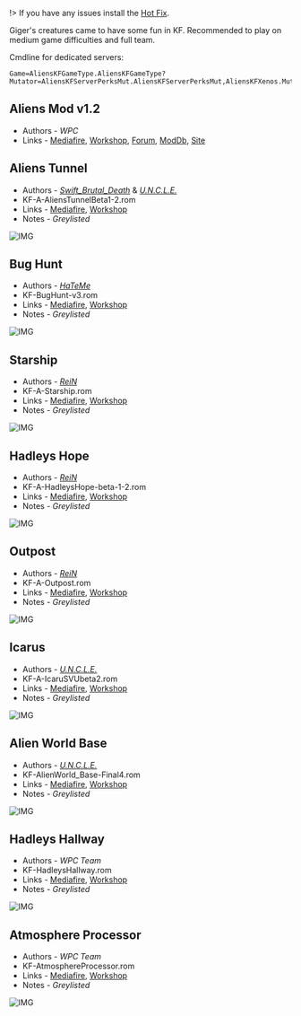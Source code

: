 [Hot Fix]: <https://www.mediafire.com/file/et7dwjasj46xaec/AliensHotFix.zip/file> 'FIX ME!'

!> If you have any issues install the [Hot Fix].

Giger's creatures came to have some fun in KF. Recommended to play on medium game difficulties and full team.

Cmdline for dedicated servers:

```clike
Game=AliensKFGameType.AliensKFGameType?Mutator=AliensKFServerPerksMut.AliensKFServerPerksMut,AliensKFXenos.MutAliensPath,AliensKFExtra.AKFDetailMut
```

## Aliens Mod v1.2

* Authors - *WPC*
* Links - [Mediafire](<https://www.mediafire.com/file/oofcx160f84xis7/AliensV1.2.zip/file>), [Workshop](<https://steamcommunity.com/workshop/filedetails/?id=111934166>), [Forum](<https://forums.tripwireinteractive.com/index.php?threads/mod-aliens-killingfloor.83344/>), [ModDb](<https://www.moddb.com/mods/aliens-killing-floor>), [Site](<http://www.mostimpressive.nl/AKF/>)

## Aliens Tunnel

* Authors - [*Swift_Brutal_Death*](Docs/../_links.md#Swift_Brutal_Death) & [*U.N.C.L.E.*](Docs/../_links.md#U.N.C.L.E.)
* KF-A-AliensTunnelBeta1-2.rom
* Links - [Mediafire](<https://www.mediafire.com/file/ytu24duslo1p83s/KF-A-AliensTunnelBeta1-2.zip/file>), [Workshop](<https://steamcommunity.com/sharedfiles/filedetails/?id=111959360>)
* Notes - *Greylisted*

![IMG](./_images/a_AliensTunnel.jpeg ':size=300')

## Bug Hunt

* Authors - [*HaTeMe*](Docs/../_links.md#HaTeMe)
* KF-BugHunt-v3.rom
* Links - [Mediafire](<https://www.mediafire.com/file/t4d6j06jde4x893/KF-BugHunt-v3.zip/file>), [Workshop](<https://steamcommunity.com/sharedfiles/filedetails/?id=126283862>)
* Notes - *Greylisted*

![IMG](./_images/a_BugHunt.jpeg ':size=300')

## Starship

* Authors - [*ReiN*](Docs/../_links.md#ReiN)
* KF-A-Starship.rom
* Links - [Mediafire](<https://www.mediafire.com/file/2aq6gi579m2pvd9/KF-A-Starship.zip/file>), [Workshop](<https://steamcommunity.com/sharedfiles/filedetails/?id=143952091>)
* Notes - *Greylisted*

![IMG](./_images/a_Starship.jpeg ':size=300')

## Hadleys Hope

* Authors - [*ReiN*](Docs/../_links.md#ReiN)
* KF-A-HadleysHope-beta-1-2.rom
* Links - [Mediafire](<https://www.mediafire.com/file/ofeq45605tpp5qh/KF-A-HadleysHope-beta-1-2.zip/file>), [Workshop](<https://steamcommunity.com/sharedfiles/filedetails/?id=169211588>)
* Notes - *Greylisted*

![IMG](./_images/a_HadleysHope.jpeg ':size=300')

## Outpost

* Authors - [*ReiN*](Docs/../_links.md#ReiN)
* KF-A-Outpost.rom
* Links - [Mediafire](<https://www.mediafire.com/file/4b8md74wmo752qa/KF-A-Outpost.zip/file>), [Workshop](<https://steamcommunity.com/sharedfiles/filedetails/?id=143430016>)
* Notes - *Greylisted*

![IMG](./_images/a_Outpost.jpeg ':size=300')

## Icarus

* Authors - [*U.N.C.L.E.*](Docs/../_links.md#U.N.C.L.E.)
* KF-A-IcaruSVUbeta2.rom
* Links - [Mediafire](<https://www.mediafire.com/file/uxol1a2wbj6xel9/KF-A-IcaruSVUbeta2.zip/file>), [Workshop](<https://steamcommunity.com/sharedfiles/filedetails/?id=209922729>)
* Notes - *Greylisted*

![IMG](./_images/a_IcaruS.jpeg ':size=300')

## Alien World Base

* Authors - [*U.N.C.L.E.*](Docs/../_links.md#U.N.C.L.E.)
* KF-AlienWorld_Base-Final4.rom
* Links - [Mediafire](<https://www.mediafire.com/file/bg96e36civllt8p/KF-AlienWorld_Base-Final4.zip/file>), [Workshop](<https://steamcommunity.com/sharedfiles/filedetails/?id=369726276>)
* Notes - *Greylisted*

![IMG](./_images/a_AlienWorld_Base.jpeg ':size=300')

## Hadleys Hallway

* Authors - *WPC Team*
* KF-HadleysHallway.rom
* Links - [Mediafire](<https://www.mediafire.com/file/xjn5awbhb4jzlos/KF-HadleysHallway.zip/file>), [Workshop](<https://steamcommunity.com/sharedfiles/filedetails/?id=111928275>)
* Notes - *Greylisted*

![IMG](./_images/a_HadleysHallway.jpeg ':size=300')

## Atmosphere Processor

* Authors - *WPC Team*
* KF-AtmosphereProcessor.rom
* Links - [Mediafire](<https://www.mediafire.com/file/wu84h6b5xaip9e5/KF-AtmosphereProcessor.zip/file>), [Workshop](<https://steamcommunity.com/sharedfiles/filedetails/?id=111922917>)
* Notes - *Greylisted*

![IMG](./_images/a_AtmosphereProcessor.jpeg ':size=300')
